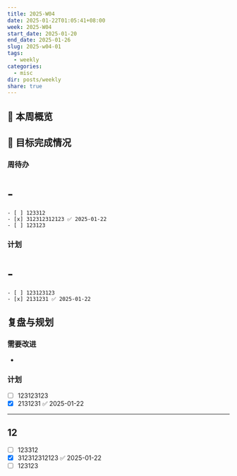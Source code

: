 ```yaml
---
title: 2025-W04
date: 2025-01-22T01:05:41+08:00
week: 2025-W04
start_date: 2025-01-20
end_date: 2025-01-26
slug: 2025-w04-01
tags:
  - weekly
categories:
  - misc
dir: posts/weekly
share: true
---
```

## 📅 本周概览

## 🎯 目标完成情况
### 周待办
# \-

    - [ ] 123312
    - [x] 312312312123 ✅ 2025-01-22
    - [ ] 123123


### 计划
# \-

    - [ ] 123123123
    - [x] 2131231 ✅ 2025-01-22


## 复盘与规划

### 需要改进
- 

### 计划
- [ ] 123123123
- [x] 2131231 ✅ 2025-01-22

---
## 12

- [ ] 123312
- [x] 312312312123 ✅ 2025-01-22
- [ ] 123123